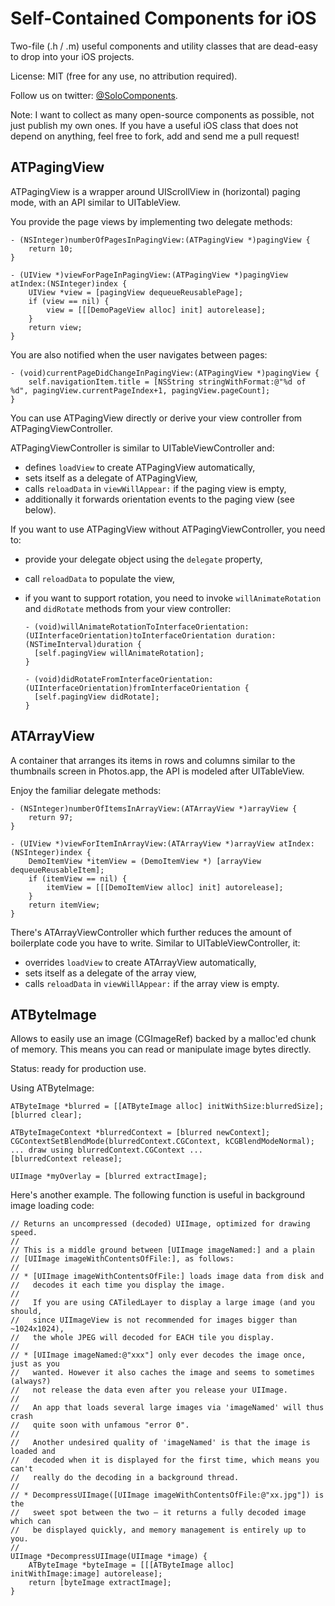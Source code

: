 Self-Contained Components for iOS
=================================

Two-file (.h / .m) useful components and utility classes that are dead-easy to drop into your iOS projects.

License: MIT (free for any use, no attribution required).

Follow us on twitter: [@SoloComponents](http://twitter.com/SoloComponents/).

Note: I want to collect as many open-source components as possible,
not just publish my own ones. If you have a useful iOS class that does
not depend on anything, feel free to fork, add and send me a pull
request!


ATPagingView
------------

ATPagingView is a wrapper around UIScrollView in (horizontal) paging
mode, with an API similar to UITableView.

You provide the page views by implementing two delegate methods:

    - (NSInteger)numberOfPagesInPagingView:(ATPagingView *)pagingView {
    	return 10;
    }

    - (UIView *)viewForPageInPagingView:(ATPagingView *)pagingView atIndex:(NSInteger)index {
    	UIView *view = [pagingView dequeueReusablePage];
    	if (view == nil) {
    		view = [[[DemoPageView alloc] init] autorelease];
    	}
    	return view;
    }

You are also notified when the user navigates between pages:

    - (void)currentPageDidChangeInPagingView:(ATPagingView *)pagingView {
    	self.navigationItem.title = [NSString stringWithFormat:@"%d of %d", pagingView.currentPageIndex+1, pagingView.pageCount];
    }

You can use ATPagingView directly or derive your view controller from
ATPagingViewController.

ATPagingViewController is similar to UITableViewController and:

* defines `loadView` to create ATPagingView automatically,
* sets itself as a delegate of ATPagingView,
* calls `reloadData` in `viewWillAppear:` if the paging view is empty,
* additionally it forwards orientation events to the paging view (see below).

If you want to use ATPagingView without ATPagingViewController, you
need to:

* provide your delegate object using the `delegate` property,
* call `reloadData` to populate the view,
* if you want to support rotation, you need to invoke
  `willAnimateRotation` and `didRotate` methods from your view
  controller:

      - (void)willAnimateRotationToInterfaceOrientation:(UIInterfaceOrientation)toInterfaceOrientation duration:(NSTimeInterval)duration {
      	[self.pagingView willAnimateRotation];
      }

      - (void)didRotateFromInterfaceOrientation:(UIInterfaceOrientation)fromInterfaceOrientation {
      	[self.pagingView didRotate];
      }


ATArrayView
-----------

A container that arranges its items in rows and columns similar to the
thumbnails screen in Photos.app, the API is modeled after UITableView.

Enjoy the familiar delegate methods:

    - (NSInteger)numberOfItemsInArrayView:(ATArrayView *)arrayView {
    	return 97;
    }

    - (UIView *)viewForItemInArrayView:(ATArrayView *)arrayView atIndex:(NSInteger)index {
    	DemoItemView *itemView = (DemoItemView *) [arrayView dequeueReusableItem];
    	if (itemView == nil) {
    		itemView = [[[DemoItemView alloc] init] autorelease];
    	}
    	return itemView;
    }

There's ATArrayViewController which further reduces the amount of
boilerplate code you have to write. Similar to UITableViewController,
it:

* overrides `loadView` to create ATArrayView automatically,
* sets itself as a delegate of the array view,
* calls `reloadData` in `viewWillAppear:` if the array view is empty.


ATByteImage
-----------

Allows to easily use an image (CGImageRef) backed by a malloc'ed chunk
of memory. This means you can read or manipulate image bytes directly.

Status: ready for production use.

Using ATByteImage:

    ATByteImage *blurred = [[ATByteImage alloc] initWithSize:blurredSize];
    [blurred clear];

    ATByteImageContext *blurredContext = [blurred newContext];
    CGContextSetBlendMode(blurredContext.CGContext, kCGBlendModeNormal);
    ... draw using blurredContext.CGContext ...
    [blurredContext release];

  	UIImage *myOverlay = [blurred extractImage];

Here's another example. The following function is useful in background
image loading code:

    // Returns an uncompressed (decoded) UIImage, optimized for drawing speed.
    //
    // This is a middle ground between [UIImage imageNamed:] and a plain
    // [UIImage imageWithContentsOfFile:], as follows:
    //
    // * [UIImage imageWithContentsOfFile:] loads image data from disk and
    //   decodes it each time you display the image.
    //
    //   If you are using CATiledLayer to display a large image (and you should,
    //   since UIImageView is not recommended for images bigger than ~1024x1024),
    //   the whole JPEG will decoded for EACH tile you display.
    //
    // * [UIImage imageNamed:@"xxx"] only ever decodes the image once, just as you
    //   wanted. However it also caches the image and seems to sometimes (always?)
    //   not release the data even after you release your UIImage.
    //
    //   An app that loads several large images via 'imageNamed' will thus crash
    //   quite soon with unfamous "error 0".
    //
    //   Another undesired quality of 'imageNamed' is that the image is loaded and
    //   decoded when it is displayed for the first time, which means you can't
    //   really do the decoding in a background thread.
    //
    // * DecompressUIImage([UIImage imageWithContentsOfFile:@"xx.jpg"]) is the
    //   sweet spot between the two — it returns a fully decoded image which can
    //   be displayed quickly, and memory management is entirely up to you.
    //
    UIImage *DecompressUIImage(UIImage *image) {
    	ATByteImage *byteImage = [[[ATByteImage alloc] initWithImage:image] autorelease];
    	return [byteImage extractImage];
    }

